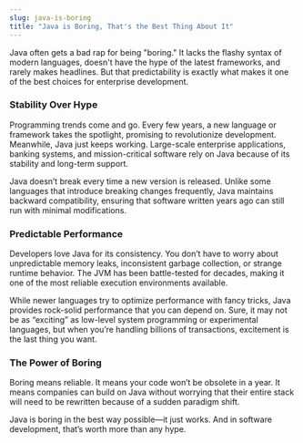 ```yaml
---
slug: java-is-boring
title: "Java is Boring, That's the Best Thing About It"
---
```


Java often gets a bad rap for being "boring." It lacks the flashy syntax of modern languages, doesn't have the hype of the latest frameworks, and rarely makes headlines. But that predictability is exactly what makes it one of the best choices for enterprise development.

<!-- truncate -->

### Stability Over Hype

Programming trends come and go. Every few years, a new language or framework takes the spotlight, promising to revolutionize development. Meanwhile, Java just keeps working. Large-scale enterprise applications, banking systems, and mission-critical software rely on Java because of its stability and long-term support.

Java doesn’t break every time a new version is released. Unlike some languages that introduce breaking changes frequently, Java maintains backward compatibility, ensuring that software written years ago can still run with minimal modifications.

### Predictable Performance

Developers love Java for its consistency. You don’t have to worry about unpredictable memory leaks, inconsistent garbage collection, or strange runtime behavior. The JVM has been battle-tested for decades, making it one of the most reliable execution environments available.

While newer languages try to optimize performance with fancy tricks, Java provides rock-solid performance that you can depend on. Sure, it may not be as “exciting” as low-level system programming or experimental languages, but when you’re handling billions of transactions, excitement is the last thing you want.

### The Power of Boring

Boring means reliable. It means your code won’t be obsolete in a year. It means companies can build on Java without worrying that their entire stack will need to be rewritten because of a sudden paradigm shift.

Java is boring in the best way possible—it just works. And in software development, that’s worth more than any hype.

